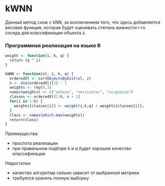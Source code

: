 # kWNN

Данный метод схож с kNN, за исключением того, что здесь добавляется весовая функция, которая будет оценивать степень важности i-го соседа для классификации объекта z.

### Программная реализация на языке R

```R
weight <- function(i, k, q) {
  return (q ^ i)
}

kWNN <- function(xl, z, k, q) {
  orderedXl <- sortObjectsByDist(xl, z)
  n <- dim(orderedXl)[2] - 1
  weights <- rep(0,3)
  names(weights) <- c("setosa", "versicolor", "virginica")
  classes <- orderedXl[1:k, n + 1]
  for(i in 1:k) {
    weights[classes[i]] <- weight(i,k,q) + weights[classes[i]];
  }
  class <- names(which.max(weights))
  return(class)
}
```

Преимущества:
<ul>
  <li>простота реализации</li>
  <li>при правильном подборе k и q будет хорошее качество классификации</li>
</ul>

Недостатки:
<ul>
  <li>качество алгоритма сильно зависит от выбранной метрики</li>
  <li>требуется хранить полную выборку</li>
</ul>
